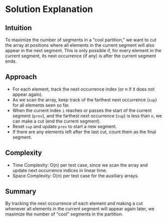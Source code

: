 # Solution Explanation

## Intuition
To maximize the number of segments in a "cool partition," we want to cut the array at positions where all elements in the current segment will also appear in the next segment. This is only possible if, for every element in the current segment, its next occurrence (if any) is after the current segment ends.

## Approach
- For each element, track the next occurrence index (or n if it does not appear again).
- As we scan the array, keep track of the farthest next occurrence (`sup`) for all elements seen so far.
- When the current index `i` reaches or passes the start of the current segment (`prev`), and the farthest next occurrence (`sup`) is less than `n`, we can make a cut (end the current segment).
- Reset `sup` and update `prev` to start a new segment.
- If there are any elements left after the last cut, count them as the final segment.

## Complexity
- Time Complexity: O(n) per test case, since we scan the array and update next occurrence indices in linear time.
- Space Complexity: O(n) per test case for the auxiliary arrays.

## Summary
By tracking the next occurrence of each element and making a cut whenever all elements in the current segment will appear again later, we maximize the number of "cool" segments in the partition.
